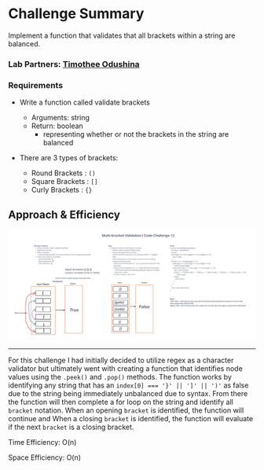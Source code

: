 # Challenge Summary

Implement a function that validates that all brackets within a string are balanced.

### Lab Partners: [Timothee Odushina](https://github.com/timothee2022)

### Requirements

* Write a function called validate brackets
  * Arguments: string
  * Return: boolean
    * representing whether or not the brackets in the string are balanced

* There are 3 types of brackets:

  * Round Brackets : `()`
  * Square Brackets : `[]`
  * Curly Brackets : `{}`

## Approach & Efficiency

![Bracket Validation](./bracketValidate.jpg)

---

For this challenge I had initially decided to utilize regex as a character validator but ultimately went with creating a function that identifies node values using the `.peek()` and `.pop()` methods. The function works by identifying any string that has an `index[0] === '}' || ']' || ')'` as false due to the string being immediately unbalanced due to syntax.
From there the function will then complete a for loop on the string and identify all `bracket` notation. When an opening `bracket` is identified, the function will continue and When a closing `bracket` is identified, the function will evaluate if the next `bracket` is a closing bracket.

Time Efficiency: O(n)

Space Efficiency: O(n)
